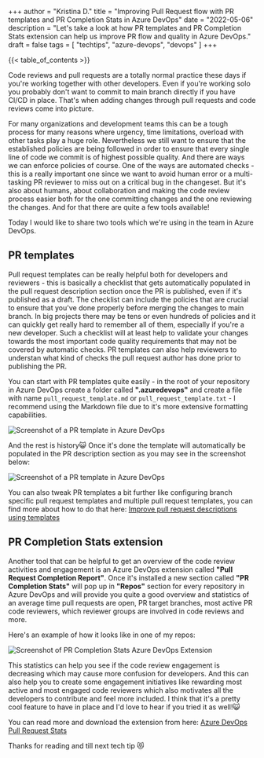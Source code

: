 +++
author = "Kristina D."
title = "Improving Pull Request flow with PR templates and PR Completion Stats in Azure DevOps"
date = "2022-05-06"
description = "Let's take a look at how PR templates and PR Completion Stats extension can help us improve PR flow and quality in Azure DevOps."
draft = false
tags = [
    "techtips",
    "azure-devops",
    "devops"
]
+++

{{< table_of_contents >}}

Code reviews and pull requests are a totally normal practice these days if you\'re working together with other developers. Even if you\'re working solo you probably don\'t want to commit to main branch directly if you have CI/CD in place. That\'s when adding changes through pull requests and code reviews come into picture.

For many organizations and development teams this can be a tough process for many reasons where urgency, time limitations, overload with other tasks play a huge role. Nevertheless we still want to ensure that the established policies are being followed in order to ensure that every single line of code we commit is of highest possible quality. And there are ways we can enforce policies of course. One of the ways are automated checks - this is a really important one since we want to avoid human error or a multi-tasking PR reviewer to miss out on a critical bug in the changeset. But it\'s also about humans, about collaboration and making the code review process easier both for the one committing changes and the one reviewing the changes. And for that there are quite a few tools available!

Today I would like to share two tools which we\'re using in the team in Azure DevOps.

## PR templates

Pull request templates can be really helpful both for developers and reviewers - this is basically a checklist that gets automatically populated in the pull request description section once the PR is published, even if it\'s published as a draft. The checklist can include the policies that are crucial to ensure that you\'ve done properly before merging the changes to main branch. In big projects there may be tens or even hundreds of policies and it can quickly get really hard to remember all of them, especially if you\'re a new developer. Such a checklist will at least help to validate your changes towards the most important code quality requirements that may not be covered by automatic checks. PR templates can also help reviewers to understan what kind of checks the pull request author has done prior to publishing the PR.

You can start with PR templates quite easily - in the root of your repository in Azure DevOps create a folder called **\".azuredevops\"** and create a file with name ```pull_request_template.md``` or ```pull_request_template.txt``` - I recommend using the Markdown file due to it\'s more extensive formatting capabilities.

![Screenshot of a PR template in Azure DevOps](../../images/tech_tips/pr_template.png)

And the rest is history😺 Once it\'s done the template will automatically be populated in the PR description section as you may see in the screenshot below:

![Screenshot of a PR template in Azure DevOps](../../images/tech_tips/pr_template_appended.png)

You can also tweak PR templates a bit further like configuring branch specific pull request templates and multiple pull request templates, you can find more about how to do that here: [Improve pull request descriptions using templates](https://docs.microsoft.com/en-us/azure/devops/repos/git/pull-request-templates?view=azure-devops)

## PR Completion Stats extension

Another tool that can be helpful to get an overview of the code review activities and engagement is an Azure DevOps extension called **\"Pull Request Completion Report\"**. Once it\'s installed a new section called **\"PR Completion Stats\"** will pop up in **\"Repos\"** section for every repository in Azure DevOps and will provide you quite a good overview and statistics of  an average time pull requests are open, PR target branches, most active PR code reviewers, which reviewer groups are involved in code reviews and more.

Here\'s an example of how it looks like in one of my repos:

![Screenshot of PR Completion Stats Azure DevOps Extension](../../images/tech_tips/pr_completion_stats.png)

This statistics can help you see if the code review engagement is decreasing which may cause more confusion for developers. And this can also help you to create some engagement initiatives like rewarding most active and most engaged code reviewers which also motivates all the developers to contribute and feel more included. I think that it\'s a pretty cool feature to have in place and I\'d love to hear if you tried it as well!😺

You can read more and download the extension from here: [Azure DevOps Pull Request Stats](https://marketplace.visualstudio.com/items?itemName=OneLuckiDev.prApprovalReport&targetId=e3cecb71-ee13-46d0-9133-2125fd4f4018&utm_source=vstsproduct&utm_medium=ExtHubManageList)

Thanks for reading and till next tech tip 😻
